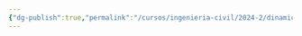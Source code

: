 ```yaml
---
{"dg-publish":true,"permalink":"/cursos/ingenieria-civil/2024-2/dinamica-fis-1514/1-cinematica-de-particulas/1-2-movimiento-en-dos-y-tres-dimensiones/1-2-movimiento-en-dos-y-tres-dimensiones/","tags":["ExFIS1514"]}
---
```


